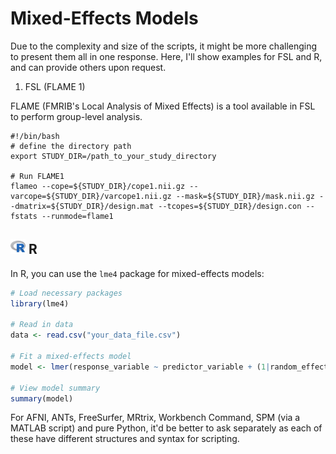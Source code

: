 # Mixed-Effects Models

Due to the complexity and size of the scripts, it might be more challenging to present them all in one response. Here, I'll show examples for FSL and R, and can provide others upon request.

1. FSL (FLAME 1)
   
FLAME (FMRIB's Local Analysis of Mixed Effects) is a tool available in FSL to perform group-level analysis.

```
#!/bin/bash
# define the directory path
export STUDY_DIR=/path_to_your_study_directory

# Run FLAME1
flameo --cope=${STUDY_DIR}/cope1.nii.gz --varcope=${STUDY_DIR}/varcope1.nii.gz --mask=${STUDY_DIR}/mask.nii.gz --dmatrix=${STUDY_DIR}/design.mat --tcopes=${STUDY_DIR}/design.con --fstats --runmode=flame1
```

## <img src="../../icons/r.png" height="24px" /> R

In R, you can use the `lme4` package for mixed-effects models:

```R
# Load necessary packages
library(lme4)

# Read in data
data <- read.csv("your_data_file.csv") 

# Fit a mixed-effects model
model <- lmer(response_variable ~ predictor_variable + (1|random_effect), data = data)

# View model summary
summary(model)
```

For AFNI, ANTs, FreeSurfer, MRtrix, Workbench Command, SPM (via a MATLAB script) and pure Python, it'd be better to ask separately as each of these have different structures and syntax for scripting.